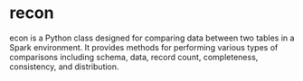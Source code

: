 # recon
econ is a Python class designed for comparing data between two tables in a Spark environment. It provides methods for performing various types of comparisons including schema, data, record count, completeness, consistency, and distribution.
